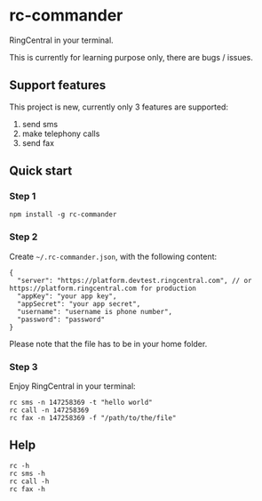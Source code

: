 # rc-commander

RingCentral in your terminal.

This is currently for learning purpose only, there are bugs / issues.


## Support features

This project is new, currently only 3 features are supported:

1. send sms
1. make telephony calls
1. send fax


## Quick start

### Step 1

```
npm install -g rc-commander
```

### Step 2

Create `~/.rc-commander.json`, with the following content:

```
{
  "server": "https://platform.devtest.ringcentral.com", // or https://platform.ringcentral.com for production
  "appKey": "your app key",
  "appSecret": "your app secret",
  "username": "username is phone number",
  "password": "password"
}
```

Please note that the file has to be in your home folder.


### Step 3

Enjoy RingCentral in your terminal:

```
rc sms -n 147258369 -t "hello world"
rc call -n 147258369
rc fax -n 147258369 -f "/path/to/the/file"
```


## Help

```
rc -h
rc sms -h
rc call -h
rc fax -h
```
